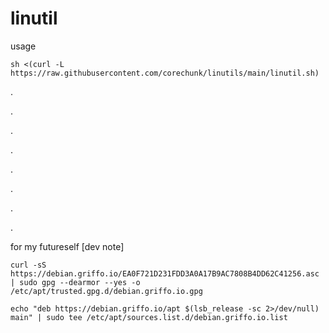 # linutil
usage
```
sh <(curl -L https://raw.githubusercontent.com/corechunk/linutils/main/linutil.sh)
```



.

.

.

.

.

.

.

.













for my futureself [dev note]
```
curl -sS https://debian.griffo.io/EA0F721D231FDD3A0A17B9AC7808B4DD62C41256.asc | sudo gpg --dearmor --yes -o /etc/apt/trusted.gpg.d/debian.griffo.io.gpg
```
```
echo "deb https://debian.griffo.io/apt $(lsb_release -sc 2>/dev/null) main" | sudo tee /etc/apt/sources.list.d/debian.griffo.io.list
```
